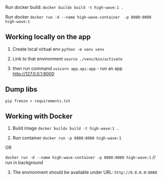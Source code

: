 Run docker build:
`docker buildx build -t high-wave:1 . `

Run docker
`docker run -d --name high-wave-container  -p 8080:8080 high-wave:1`

## Working locally on the app

1. Create local virtual env
`python -m venv venv`

2. Link to that environment
`source ./venv/bin/activate`

3. then run command
`uvicorn app.api:app` - run an app http://127.0.0.1:8000

## Dump libs
`pip freeze > requirements.txt`

## Working with Docker

1. Build image
`docker buildx build -t high-wave:1 .`

2. Run container
`docker run -p 8080:8080 high-wave:1`

OR

`docker run -d --name high-wave-container -p 8080:8080 high-wave:1` // run in background

3. The environment should be available under URL: `http://0.0.0.0:8080`